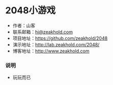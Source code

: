 #  2048小游戏

* 作者：山客
* 联系邮箱：hi@zeakhold.com
* 项目地址：https://github.com/zeakhold/2048
* 演示地址：http://lab.zeakhold.com/2048/
* 博客地址：http://www.zeakhold.com

### 说明

* 玩玩而已

<p>
